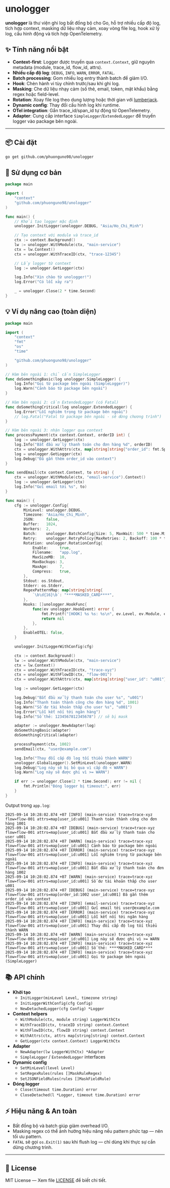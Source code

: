 # unologger

**unologger** là thư viện ghi log bất đồng bộ cho Go, hỗ trợ nhiều cấp độ log, tích hợp context, masking dữ liệu nhạy cảm, xoay vòng file log, hook xử lý log, cấu hình động và tích hợp OpenTelemetry.

## ✨ Tính năng nổi bật

- **Context-first**: Logger được truyền qua `context.Context`, giữ nguyên metadata (module, trace_id, flow_id, attrs).
- **Nhiều cấp độ log**: `DEBUG`, `INFO`, `WARN`, `ERROR`, `FATAL`.
- **Batch processing**: Gom nhiều log entry thành batch để giảm I/O.
- **Hook**: Chèn hành vi tùy chỉnh trước/sau khi ghi log.
- **Masking**: Che dữ liệu nhạy cảm (số thẻ, email, token, mật khẩu) bằng regex hoặc field-level.
- **Rotation**: Xoay file log theo dung lượng hoặc thời gian với [lumberjack](https://github.com/natefinch/lumberjack).
- **Dynamic config**: Thay đổi cấu hình log khi runtime.
- **OTel integration**: Gắn trace_id/span_id tự động từ OpenTelemetry.
- **Adapter**: Cung cấp interface `SimpleLogger`/`ExtendedLogger` để truyền logger vào package bên ngoài.

---

## 📦 Cài đặt

```bash
go get github.com/phuonguno98/unologger
```

## 🚀 Sử dụng cơ bản

```go
package main

import (
    "context"
    "github.com/phuonguno98/unologger"
)

func main() {
    // Khởi tạo logger mặc định
    unologger.InitLogger(unologger.DEBUG, "Asia/Ho_Chi_Minh")

    // Tạo context với module và trace_id
    ctx := context.Background()
    lw := unologger.WithModule(ctx, "main-service")
    ctx = lw.Context()
    ctx = unologger.WithTraceID(ctx, "trace-12345")

    // Lấy logger từ context
    log := unologger.GetLogger(ctx)

    log.Info("Xin chào từ unologger!")
    log.Error("Có lỗi xảy ra")

    _ = unologger.Close(2 * time.Second)
}
```

## 💡 Ví dụ nâng cao (toàn diện)

```go
package main

import (
    "context"
    "fmt"
    "os"
    "time"

    "github.com/phuonguno98/unologger"
)

// Hàm bên ngoài 1: chỉ cần SimpleLogger
func doSomethingBasic(log unologger.SimpleLogger) {
    log.Info("Gọi từ package bên ngoài (SimpleLogger)")
    log.Warn("Cảnh báo từ package bên ngoài")
}

// Hàm bên ngoài 2: cần ExtendedLogger (có Fatal)
func doSomethingCritical(log unologger.ExtendedLogger) {
    log.Error("Lỗi nghiêm trọng từ package bên ngoài")
    // log.Fatal("Fatal từ package bên ngoài - sẽ dừng chương trình")
}

// Hàm bên ngoài 3: nhận logger qua context
func processPayment(ctx context.Context, orderID int) {
    log := unologger.GetLogger(ctx)
    log.Info("Bắt đầu xử lý thanh toán cho đơn hàng %d", orderID)
    ctx = unologger.WithAttrs(ctx, map[string]string{"order_id": fmt.Sprint(orderID)})
    log = unologger.GetLogger(ctx)
    log.Debug("Đã gắn thêm order_id vào context")
}

func sendEmail(ctx context.Context, to string) {
    ctx = unologger.WithModule(ctx, "email-service").Context()
    log := unologger.GetLogger(ctx)
    log.Info("Gửi email tới %s", to)
}

func main() {
    cfg := unologger.Config{
        MinLevel: unologger.DEBUG,
        Timezone: "Asia/Ho_Chi_Minh",
        JSON:     false,
        Buffer:   1024,
        Workers:  2,
        Batch:    unologger.BatchConfig{Size: 5, MaxWait: 500 * time.Millisecond},
        Retry:    unologger.RetryPolicy{MaxRetries: 2, Backoff: 100 * time.Millisecond, Exponential: true},
        Rotation: unologger.RotationConfig{
            Enable:     true,
            Filename:   "app.log",
            MaxSizeMB:  10,
            MaxBackups: 3,
            MaxAge:     7,
            Compress:   true,
        },
        Stdout: os.Stdout,
        Stderr: os.Stderr,
        RegexPatternMap: map[string]string{
            `\b\d{16}\b`: "****MASKED_CARD****",
        },
        Hooks: []unologger.HookFunc{
            func(ev unologger.HookEvent) error {
                fmt.Printf("[HOOK] %s %s: %s\n", ev.Level, ev.Module, ev.Message)
                return nil
            },
        },
        EnableOTEL: false,
    }

    unologger.InitLoggerWithConfig(cfg)

    ctx := context.Background()
    lw := unologger.WithModule(ctx, "main-service")
    ctx = lw.Context()
    ctx = unologger.WithTraceID(ctx, "trace-xyz")
    ctx = unologger.WithFlowID(ctx, "flow-001")
    ctx = unologger.WithAttrs(ctx, map[string]string{"user_id": "u001"})

    log := unologger.GetLogger(ctx)

    log.Debug("Bắt đầu xử lý thanh toán cho user %s", "u001")
    log.Info("Thanh toán thành công cho đơn hàng %d", 1001)
    log.Warn("Số dư tài khoản thấp cho user %s", "u001")
    log.Error("Lỗi kết nối tới ngân hàng")
    log.Info("Số thẻ: 1234567812345678") // sẽ bị mask

    adapter := unologger.NewAdapter(log)
    doSomethingBasic(adapter)
    doSomethingCritical(adapter)

    processPayment(ctx, 1002)
    sendEmail(ctx, "user@example.com")

    log.Info("Thay đổi cấp độ log tối thiểu thành WARN")
    unologger.GlobalLogger().SetMinLevel(unologger.WARN)
    log.Debug("Log này sẽ bị bỏ qua vì cấp độ < WARN")
    log.Warn("Log này sẽ được ghi vì >= WARN")

    if err := unologger.Close(2 * time.Second); err != nil {
        fmt.Println("Đóng logger bị timeout:", err)
    }
}
```

Output trong `app.log`:
```
2025-09-14 10:28:02.874 +07 [INFO] (main-service) trace=trace-xyz flow=flow-001 attrs=map[user_id:u001] Thanh toán thành công cho đơn hàng 1001
2025-09-14 10:28:02.874 +07 [DEBUG] (main-service) trace=trace-xyz flow=flow-001 attrs=map[user_id:u001] Bắt đầu xử lý thanh toán cho user u001
2025-09-14 10:28:02.874 +07 [WARN] (main-service) trace=trace-xyz flow=flow-001 attrs=map[user_id:u001] Cảnh báo từ package bên ngoài
2025-09-14 10:28:02.874 +07 [ERROR] (main-service) trace=trace-xyz flow=flow-001 attrs=map[user_id:u001] Lỗi nghiêm trọng từ package bên ngoài
2025-09-14 10:28:02.874 +07 [INFO] (main-service) trace=trace-xyz flow=flow-001 attrs=map[user_id:u001] Bắt đầu xử lý thanh toán cho đơn hàng 1002
2025-09-14 10:28:02.874 +07 [WARN] (main-service) trace=trace-xyz flow=flow-001 attrs=map[user_id:u001] Số dư tài khoản thấp cho user u001
2025-09-14 10:28:02.874 +07 [DEBUG] (main-service) trace=trace-xyz flow=flow-001 attrs=map[order_id:1002 user_id:u001] Đã gắn thêm order_id vào context
2025-09-14 10:28:02.874 +07 [INFO] (email-service) trace=trace-xyz flow=flow-001 attrs=map[user_id:u001] Gửi email tới user@example.com
2025-09-14 10:28:02.874 +07 [ERROR] (main-service) trace=trace-xyz flow=flow-001 attrs=map[user_id:u001] Lỗi kết nối tới ngân hàng
2025-09-14 10:28:02.874 +07 [INFO] (main-service) trace=trace-xyz flow=flow-001 attrs=map[user_id:u001] Thay đổi cấp độ log tối thiểu thành WARN
2025-09-14 10:28:02.874 +07 [WARN] (main-service) trace=trace-xyz flow=flow-001 attrs=map[user_id:u001] Log này sẽ được ghi vì >= WARN
2025-09-14 10:28:02.874 +07 [INFO] (main-service) trace=trace-xyz flow=flow-001 attrs=map[user_id:u001] Số thẻ: ****MASKED_CARD****
2025-09-14 10:28:02.874 +07 [INFO] (main-service) trace=trace-xyz flow=flow-001 attrs=map[user_id:u001] Gọi từ package bên ngoài (SimpleLogger)
```

## 📚 API chính

- **Khởi tạo**
  - `InitLogger(minLevel Level, timezone string)`
  - `InitLoggerWithConfig(cfg Config)`
  - `NewDetachedLogger(cfg Config) *Logger`
- **Context helpers**
  - `WithModule(ctx, module string) LoggerWithCtx`
  - `WithTraceID(ctx, traceID string) context.Context`
  - `WithFlowID(ctx, flowID string) context.Context`
  - `WithAttrs(ctx, attrs map[string]string) context.Context`
  - `GetLogger(ctx context.Context) LoggerWithCtx`
- **Adapter**
  - `NewAdapter(lw LoggerWithCtx) *Adapter`
  - `SimpleLogger` / `ExtendedLogger` interfaces
- **Dynamic config**
  - `SetMinLevel(level Level)`
  - `SetRegexRules(rules []MaskRuleRegex)`
  - `SetJSONFieldRules(rules []MaskFieldRule)`
- **Đóng logger**
  - `Close(timeout time.Duration) error`
  - `CloseDetached(l *Logger, timeout time.Duration) error`

## ⚡ Hiệu năng & An toàn

- Bất đồng bộ và batch giúp giảm overhead I/O.
- Masking regex có thể ảnh hưởng hiệu năng nếu pattern phức tạp — nên tối ưu pattern.
- `FATAL` sẽ gọi `os.Exit(1)` sau khi flush log — chỉ dùng khi thực sự cần dừng chương trình.

---

## 📄 License

MIT License — Xem file [LICENSE](LICENSE) để biết chi tiết.
